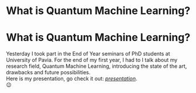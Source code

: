 # What is Quantum Machine Learning?


# What is Quantum Machine Learning?

Yesterday I took part in the End of Year seminars of PhD students at University of Pavia. For the end of my first year, I had to I talk about my research field, Quantum Machine Learning, introducing the state of the art, drawbacks and future possibilities.  
Here is my presentation, go check it out: [_presentation_](/documents/QML_Mangini_EndOfYear.pdf).  
:wink:

